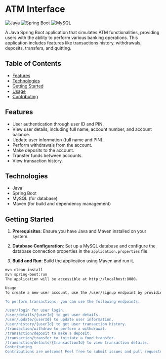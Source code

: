 # ATM Interface

![Java](https://img.shields.io/badge/Java-11-orange)
![Spring Boot](https://img.shields.io/badge/Spring%20Boot-2.5.5-green)
![MySQL](https://img.shields.io/badge/MySQL-8-blue)

A Java Spring Boot application that simulates ATM functionalities, providing users with the ability to perform various banking operations. This application includes features like transactions history, withdrawals, deposits, transfers, and quitting.

## Table of Contents
- [Features](#features)
- [Technologies](#technologies)
- [Getting Started](#getting-started)
- [Usage](#usage)
- [Contributing](#contributing)

## Features

- User authentication through user ID and PIN.
- View user details, including full name, account number, and account balance.
- Update user information (full name and PIN).
- Perform withdrawals from the account.
- Make deposits to the account.
- Transfer funds between accounts.
- View transaction history.

## Technologies

- Java
- Spring Boot
- MySQL (for database)
- Maven (for build and dependency management)

## Getting Started

1. **Prerequisites**: Ensure you have Java and Maven installed on your system.

2. **Database Configuration**: Set up a MySQL database and configure the database connection properties in the `application.properties` file.

3. **Build and Run**: Build the application using Maven and run it.

```bash
mvn clean install
mvn spring-boot:run
The application will be accessible at http://localhost:8080.

Usage
To create a new user account, use the /user/signup endpoint by providing the user's full name, PIN, and initial balance.

To perform transactions, you can use the following endpoints:

/user/login for user login.
/user/details/{userId} to get user details.
/user/update/{userId} to update user information.
/user/history/{userId} to get user transaction history.
/transaction/withdraw to perform a withdrawal.
/transaction/deposit to make a deposit.
/transaction/transfer to initiate a fund transfer.
/transaction/details/{transactionId} to view transaction details.
Contributing
Contributions are welcome! Feel free to submit issues and pull requests.